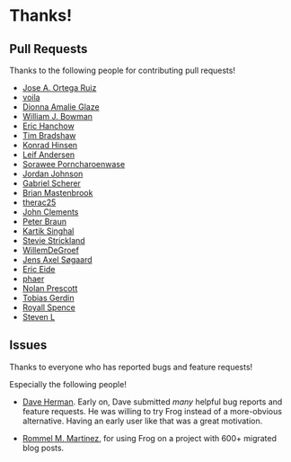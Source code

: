 # Thanks!

## Pull Requests

Thanks to the following people for contributing pull requests!

- [Jose A. Ortega Ruiz](https://github.com/jaor)
- [voila](https://github.com/voila)
- [Dionna Amalie Glaze](https://github.com/deeglaze)
- [William J. Bowman](https://github.com/wilbowma)
- [Eric Hanchow](https://github.com/offby1)
- [Tim Bradshaw](https://github.com/tfeb)
- [Konrad Hinsen](https://github.com/khinsen)
- [Leif Andersen](https://github.com/LeifAndersen)
- [Sorawee Porncharoenwase](https://github.com/sorawee)
- [Jordan Johnson](https://github.com/RenaissanceBug)
- [Gabriel Scherer](https://github.com/gasche)
- [Brian Mastenbrook](https://github.com/bmastenbrook)
- [therac25](https://github.com/therac25)
- [John Clements](https://github.com/jbclements)
- [Peter Braun](https://github.com/pb82)
- [Kartik Singhal](https://github.com/k4rtik)
- [Stevie Strickland](https://github.com/sstrickl)
- [WillemDeGroef](https://github.com/WillemDeGroef)
- [Jens Axel Søgaard](https://github.com/soegaard)
- [Eric Eide](https://github.com/eeide)
- [phaer](https://github.com/phaer)
- [Nolan Prescott](https://github.com/NPrescott)
- [Tobias Gerdin](https://github.com/tger)
- [Royall Spence](https://github.com/royallthefourth)
- [Steven L](https://github.com/sleibrock)

## Issues

Thanks to everyone who has reported bugs and feature requests!

Especially the following people!

- [Dave Herman](https://github.com/dherman). Early on, Dave submitted
  _many_ helpful bug reports and feature requests. He was willing to
  try Frog instead of a more-obvious alternative. Having an early user
  like that was a great motivation.

- [Rommel M. Martinez](https://github.com/ebzzry), for using Frog on a
  project with 600+ migrated blog posts.
